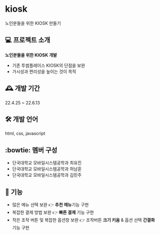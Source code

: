 # kiosk
노인분들을 위한 KIOSK 만들기

## 💻 프로젝트 소개
**노인분들을 위한 KIOSK 개발**
- 기존 투썸플레이스 KIOSK의 단점을 보완
- 가시성과 편리성을 높이는 것이 목적

## 🕰️ 개발 기간
22.4.25 ~ 22.6.13

## 🛠️ 개발 언어
html, css, javascript

## :bowtie:  멤버 구성
- 단국대학교 모바일시스템공학과 최유진
- 단국대학교 모바일시스템공학과 허남훈
- 단국대학교 모바일시스템공학과 김민주

## 📌 기능
- 많은 메뉴 선택 보완 👉 **추천 메뉴**기능 구현
- 복잡한 결제 방법 보완 👉 **빠른 결제** 기능 구현
- 작은 조작 버튼 및 복잡한 옵션창 보완 👉 조작버튼 **크기 키움** & 옵션 선택 **간결화** 기능 구현
